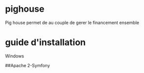 # pighouse
Pig house permet de au couple de gerer le financement ensemble

# guide d'installation

Windows 

##Apache
2-Symfony
